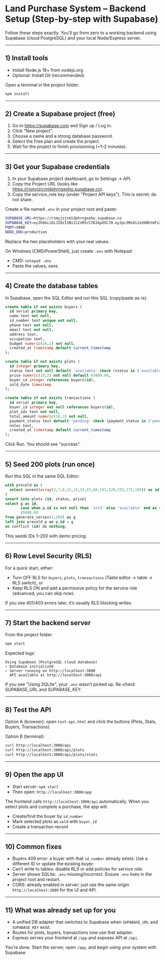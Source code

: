 # Land Purchase System – Backend Setup (Step-by-step with Supabase)

Follow these steps exactly. You’ll go from zero to a working backend using Supabase (cloud PostgreSQL) and your local Node/Express server.

---

## 1) Install tools
- Install Node.js 18+ from nodejs.org
- Optional: Install Git (recommended)

Open a terminal in the project folder:
```bash
npm install
```

---

## 2) Create a Supabase project (free)
1. Go to https://supabase.com and Sign up / Log in.
2. Click "New project".
3. Choose a name and a strong database password.
4. Select the Free plan and create the project.
5. Wait for the project to finish provisioning (~1–2 minutes).

---

## 3) Get your Supabase credentials
1. In your Supabase project dashboard, go to Settings → API.
2. Copy the Project URL (looks like https://rsmyjzjcmldphrngxohu.supabase.co).
3. Copy the service_role key (under "Project API keys"). This is secret; do not share.

Create a file named `.env` in your project root and paste:
```bash
SUPABASE_URL=https://rsmyjzjcmldphrngxohu.supabase.co
SUPABASE_KEY=eyJhbGciOiJIUzI1NiIsInR5cCI6IkpXVCJ9.eyJpc3MiOiJzdXBhYmFzZSIsInJlZiI6InJzbXlqempjbWxkcGhybmd4b2h1Iiwicm9sZSI6InNlcnZpY2Vfcm9sZSIsImlhdCI6MTc2MTYzNzUxNCwiZXhwIjoyMDc3MjEzNTE0fQ.u0E7Sl2VrXmMBaChRfDIDroRpV_cMoZCNLc-a5XX-uI
PORT=3000
NODE_ENV=production
```
Replace the two placeholders with your real values.

On Windows (CMD/PowerShell), just create `.env` with Notepad:
- CMD: `notepad .env`
- Paste the values, save.

---

## 4) Create the database tables
In Supabase, open the SQL Editor and run this SQL (copy/paste as-is):
```sql
create table if not exists buyers (
  id serial primary key,
  name text not null,
  id_number text unique not null,
  phone text not null,
  email text not null,
  address text,
  occupation text,
  budget numeric(10,2) not null,
  created_at timestamp default current_timestamp
);

create table if not exists plots (
  id integer primary key,
  status text not null default 'available' check (status in ('available','selected','sold')),
  price numeric(10,2) not null default 65800.00,
  buyer_id integer references buyers(id),
  sold_date timestamp
);

create table if not exists transactions (
  id serial primary key,
  buyer_id integer not null references buyers(id),
  plot_ids text not null,
  total_amount numeric(10,2) not null,
  payment_status text default 'pending' check (payment_status in ('pending','completed','failed')),
  notes text,
  created_at timestamp default current_timestamp
);
```
Click Run. You should see "success".

---

## 5) Seed 200 plots (run once)
Run this SQL in the same SQL Editor:
```sql
with presold as (
  select unnest(array[3,7,8,15,19,32,47,88,101,120,155,172,199]) as id
)
insert into plots (id, status, price)
select g as id,
       case when p.id is not null then 'sold' else 'available' end as status,
       65800.00
from generate_series(1,200) as g
left join presold p on p.id = g
on conflict (id) do nothing;
```
This seeds IDs 1–200 with demo pricing.

---

## 6) Row Level Security (RLS)
For a quick start, either:
- Turn OFF RLS for `buyers`, `plots`, `transactions` (Table editor → table → RLS switch), or
- Keep RLS ON and add a permissive policy for the service role (advanced; you can skip now).

If you see 401/403 errors later, it’s usually RLS blocking writes.

---

## 7) Start the backend server
From the project folder:
```bash
npm start
```
Expected logs:
```
Using Supabase (PostgreSQL cloud database)
✓ Database initialized
✓ Server running on http://localhost:3000
  API available at http://localhost:3000/api
```
If you see "Using SQLite", your `.env` wasn’t picked up. Re-check SUPABASE_URL and SUPABASE_KEY.

---

## 8) Test the API
Option A (browser): open `test-api.html` and click the buttons (Plots, Stats, Buyers, Transactions).

Option B (terminal):
```bash
curl http://localhost:3000/api
curl http://localhost:3000/api/plots
curl http://localhost:3000/api/plots/stats
```

---

## 9) Open the app UI
- Start server: `npm start`
- Then open: `http://localhost:3000/app`

The frontend calls `http://localhost:3000/api` automatically. When you select plots and complete a purchase, the app will:
- Create/find the buyer by `id_number`
- Mark selected plots as `sold` with `buyer_id`
- Create a transaction record

---

## 10) Common fixes
- Buyers 409 error: a buyer with that `id_number` already exists. Use a different ID or update the existing buyer.
- Can’t write to tables: disable RLS or add policies for service role.
- Server shows SQLite: `.env` missing/incorrect. Ensure `.env` lives in the project root and restart.
- CORS: already enabled in server; just use the same origin `http://localhost:3000` for the UI and API.

---

## 11) What was already set up for you
- A unified DB adapter that switches to Supabase when `SUPABASE_URL` and `SUPABASE_KEY` exist.
- Routes for plots, buyers, transactions now use that adapter.
- Express serves your frontend at `/app` and exposes API at `/api`.

You’re done. Start the server, open `/app`, and begin using your system with Supabase.
